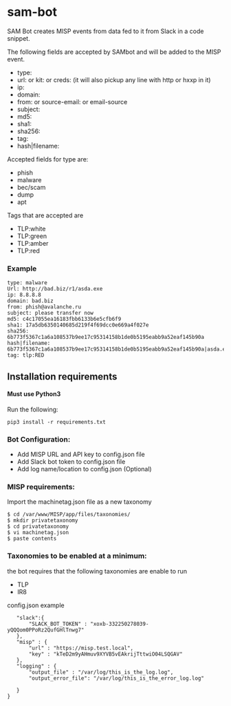# sam-bot
SAM Bot creates MISP events from data fed to it from Slack in a code snippet.

The following fields are accepted by SAMbot and will be added to the MISP event.
 
 - type: 
 - url: or kit: or creds: (it will also pickup any line with http or hxxp in it)
 - ip: 
 - domain: 
 - from: or source-email: or email-source
 - subject:  
 - md5: 
 - sha1: 
 - sha256:
 - tag: 
 - hash|filename:
 
 Accepted fields for type are:
 
 - phish
 - malware
 - bec/scam
 - dump
 - apt
 
Tags that are accepted are 
 
 - TLP:white
 - TLP:green
 - TLP:amber
 - TLP:red  

### Example
~~~shell
type: malware
Url: http://bad.biz/r1/asda.exe
ip: 8.8.8.8
domain: bad.biz
from: phish@avalanche.ru
subject: please transfer now
md5: c4c17055ea16183fbb6133b6e5cfb6f9
sha1: 17a5db6350140685d219f4f69dcc0e669a4f027e
sha256: 6b773f5367c1a6a108537b9ee17c95314158b1de0b5195eabb9a52eaf145b90a
hash|filename: 6b773f5367c1a6a108537b9ee17c95314158b1de0b5195eabb9a52eaf145b90a|asda.exe
tag: tlp:RED
~~~


## Installation requirements

#### Must use Python3

Run the following:
~~~~shell
pip3 install -r requirements.txt
~~~~

### Bot Configuration:
 - Add MISP URL and API key to config.json file
 - Add Slack bot token to config.json file
 - Add log name/location to config.json (Optional)

### MISP requirements:
Import the machinetag.json file as a new taxonomy 
~~~~shell
$ cd /var/www/MISP/app/files/taxonomies/
$ mkdir privatetaxonomy
$ cd privatetaxonomy
$ vi machinetag.json
$ paste contents
~~~~

### Taxonomies to be enabled at a minimum:
the bot requires that the following taxonomies are enable to run
 - TLP
 - IR8


 config.json example
 ~~~~shell{
	"slack":{
		"SLACK_BOT_TOKEN" : "xoxb-332250278039-yQQQom0PPoRz2QufGHlTnwg7"
	},
	"misp" : {
		"url" : "https://misp.test.local",
		"key" : "kTeD2m9yAHmuv9XYVB5vEAkrijTttwiO04LSQGAV"
	},
	"logging" : {
		"output_file" : "/var/log/this_is_the_log.log",
		"output_error_file": "/var/log/this_is_the_error_log.log"

	}
}
~~~~
